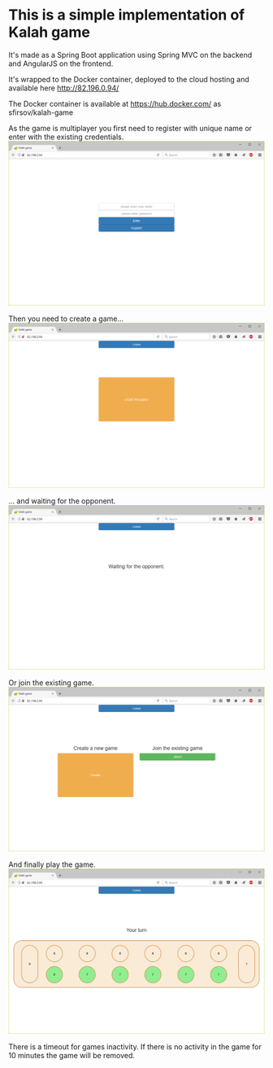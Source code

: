 # This is a simple implementation of Kalah game 

It's made as a Spring Boot application using Spring MVC on the backend and AngularJS on the frontend.

It's wrapped to the Docker container, deployed to the cloud hosting and available here http://82.196.0.94/

The Docker container is available at https://hub.docker.com/ as sfirsov/kalah-game

As the game is multiplayer you first need to register with unique name or enter with the existing credentials.
![The login page](/screenshots/1.png)

Then you need to create a game...
![Creating the game](/screenshots/2.png)

... and waiting for the opponent.
![Waiting for the opponent](/screenshots/3.png)

Or join the existing game.
![Joining the game](/screenshots/4.png)

And finally play the game.
![Gaming](/screenshots/5.png)

There is a timeout for games inactivity. If there is no activity in the game for 10 minutes the game will be removed.
